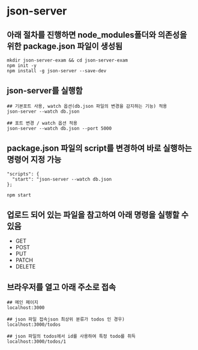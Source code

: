 # json-server

## 아래 절차를 진행하면 node_modules폴더와 의존성을 위한 package.json 파일이 생성됨  

```
mkdir json-server-exam && cd json-server-exam
npm init -y
npm install -g json-server --save-dev
```

## json-server를 실행함  
```
## 기본포트 사용, watch 옵션(db.json 파일의 변경을 감지하는 기능) 적용
json-server --watch db.json

## 포트 변경 / watch 옵션 적용
json-server --watch db.json --port 5000
```

## package.json 파일의 script를 변경하여 바로 실행하는 명령어 지정 가능  
```
"scripts": {
  "start": "json-server --watch db.json
};
```
```
npm start
```

## 업로드 되어 있는 파일을 참고하여 아래 명령을 실행할 수 있음  
- GET
- POST
- PUT
- PATCH
- DELETE

## 브라우저를 열고 아래 주소로 접속  
``` 
## 메인 페이지
localhost:3000

## json 파일 접속json 최상위 분류가 todos 인 경우)
localhost:3000/todos

## json 파일의 todos에서 id를 사용하여 특정 todo를 취득  
localhost:3000/todos/1

